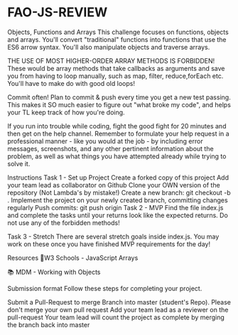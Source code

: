 # FAO-JS-REVIEW

Objects, Functions and Arrays
This challenge focuses on functions, objects and arrays. You'll convert "traditional" functions into functions that use the ES6 arrow syntax. You'll also manipulate objects and traverse arrays.

THE USE OF MOST HIGHER-ORDER ARRAY METHODS IS FORBIDDEN! These would be array methods that take callbacks as arguments and save you from having to loop manually, such as map, filter, reduce,forEach etc. You'll have to make do with good old loops!

Commit often! Plan to commit & push every time you get a new test passing. This makes it SO much easier to figure out "what broke my code", and helps your TL keep track of how you're doing.

If you run into trouble while coding, fight the good fight for 20 minutes and then get on the help channel. Remember to formulate your help request in a professional manner - like you would at the job - by including error messages, screenshots, and any other pertinent information about the problem, as well as what things you have attempted already while trying to solve it.

Instructions
Task 1 - Set up Project
 Create a forked copy of this project
 Add your team lead as collaborator on Github
 Clone your OWN version of the repository (Not Lambda's by mistake!)
 Create a new branch: git checkout -b <firstName-lastName>.
 Implement the project on your newly created <firstName-lastName> branch, committing changes regularly
 Push commits: git push origin <firstName-lastName>
Task 2 - MVP
Find the file index.js and complete the tasks until your returns look like the expected returns. Do not use any of the forbidden methods!

Task 3 - Stretch
There are several stretch goals inside index.js. You may work on these once you have finished MVP requirements for the day!

Resources
🤝W3 Schools - JavaScript Arrays

📚 MDM - Working with Objects

Submission format
Follow these steps for completing your project.

 Submit a Pull-Request to merge Branch into master (student's Repo). Please don't merge your own pull request
 Add your team lead as a reviewer on the pull-request
 Your team lead will count the project as complete by merging the branch back into master